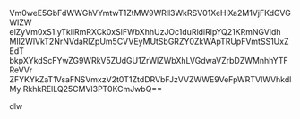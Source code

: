 Vm0weE5GbFdWWGhVYmtwT1ZtMW9WRll3WkRSV01XeHlXa2M1VjFKdGVGWlZW
elZyVm0xS1IyTkliRmRXCk0xSlFWbXhhUzJOc1duRldiRlpYQ21KRmNGVldh
MlI2WlVkT2NrNVdaRlZpUm5CVVEyMUtSbGRZY0ZkWApTRUpFVmtSS1UxZEdT
bkpXYkdScFYwZG9WRkV5ZUdGU1ZrWlZWbXhLVGdwaVZrbDZWMnhhYTFReVVr
ZFYKYkZaT1VsaFNSVmxzV2t0T1ZtdDRVbFJzVVZWWE9VeFpWRTVIWVhkdlMy
RkhkRElLQ25CMVl3PT0KCmJwbQ==

dlw